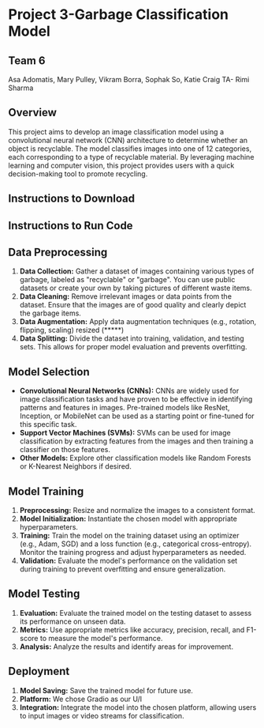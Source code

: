 # Project 3-Garbage Classification Model

## Team 6
Asa Adomatis, Mary Pulley, Vikram Borra, Sophak So, Katie Craig
TA- Rimi Sharma

## Overview

This project aims to develop an image classification model using a convolutional neural network (CNN) architecture to determine whether an object is recyclable. The model classifies images into one of 12 categories, each corresponding to a type of recyclable material. By leveraging machine learning and computer vision, this project provides users with a quick decision-making tool to promote recycling.

## Instructions to Download

## Instructions to Run Code

## Data Preprocessing

1. **Data Collection:** Gather a dataset of images containing various types of garbage, labeled as "recyclable" or "garbage". You can use public datasets or create your own by taking pictures of different waste items.
2. **Data Cleaning:** Remove irrelevant images or data points from the dataset. Ensure that the images are of good quality and clearly depict the garbage items. 
3. **Data Augmentation:** Apply data augmentation techniques (e.g., rotation, flipping, scaling) resized (*****)
4. **Data Splitting:** Divide the dataset into training, validation, and testing sets. This allows for proper model evaluation and prevents overfitting.

## Model Selection

- **Convolutional Neural Networks (CNNs):** CNNs are widely used for image classification tasks and have proven to be effective in identifying patterns and features in images. Pre-trained models like ResNet, Inception, or MobileNet can be used as a starting point or fine-tuned for this specific task.
- **Support Vector Machines (SVMs):** SVMs can be used for image classification by extracting features from the images and then training a classifier on those features.
- **Other Models:** Explore other classification models like Random Forests or K-Nearest Neighbors if desired.

## Model Training

1. **Preprocessing:** Resize and normalize the images to a consistent format.
2. **Model Initialization:** Instantiate the chosen model with appropriate hyperparameters.
3. **Training:** Train the model on the training dataset using an optimizer (e.g., Adam, SGD) and a loss function (e.g., categorical cross-entropy). Monitor the training progress and adjust hyperparameters as needed.
4. **Validation:** Evaluate the model's performance on the validation set during training to prevent overfitting and ensure generalization.

## Model Testing

1. **Evaluation:** Evaluate the trained model on the testing dataset to assess its performance on unseen data.
2. **Metrics:** Use appropriate metrics like accuracy, precision, recall, and F1-score to measure the model's performance.
3. **Analysis:** Analyze the results and identify areas for improvement.

## Deployment

1. **Model Saving:** Save the trained model for future use.
2. **Platform:** We chose Gradio as our U/I 
3. **Integration:** Integrate the model into the chosen platform, allowing users to input images or video streams for classification.


